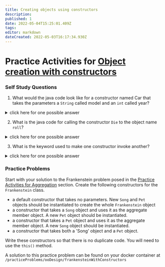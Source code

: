 ```yaml
---
title: Creating objects using constructors
description: 
published: 1
date: 2022-05-04T15:25:01.409Z
tags: 
editor: markdown
dateCreated: 2022-05-03T16:17:34.930Z
---
```


# Practice Activities for [Object creation with constructors](/dataStructures/collections)



### Self Study Questions
1. What would the java code look like for a constructor named Car that takes the parameters a `String` called model and an `int` called year?
<details>
<summary>click here for one possible answer</summary>
public Car (String type, int year) {
  
}
</details>
  
2. What is the java code for calling the constructor `Die` to the object name `roll`?
<details>
<summary>click here for one possible answer</summary>

`Die roll = new Die();`
</details>
  
3. What is the keyword used to make one constructor invoke another?
<details>
<summary>click here for one possible answer</summary>
  
`this` 
</details>


### Practice Problems

Start with your solution to the Frankenstein problem posed in the [Practice Activities for Aggregation](/practiceActivities/ooDesign/aggregation) section.   Create the following constructors for the `Frankenstein` class.
- a default constructor that takes no parameters.  New `Song` and `Pet` objects should be instantiated to create the whole `Frankenstein` object
- a constructor that takes a `Song` object and uses it as the aggregate member object.  A new `Pet` object should be instantiated.
- a constructor that takes a `Pet` object and uses it as the aggregate member object. A new `Song` object should be instantiated.
- a constructor that takes both a 'Song' object and a `Pet` object.

Write these constructors so that there is no duplicate code.   You will need to use the `this()` method.

A solution to this practice problem can be found on your docker container at `/practiceProblems/ooDesign/frankensteinWithConstructors`